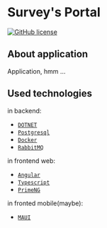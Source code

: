 # Survey's Portal

[![GitHub license](https://img.shields.io/badge/License-MIT-green.svg)](https://github.com/KarolMaliglowka/SurveysPortal/blob/master/License)

## About application
Application, hmm ...

## Used technologies

in backend:
- [`DOTNET`](https://dotnet.microsoft.com/en-us/)
- [`Postgresql`](https://www.postgresql.org.pl/)
- [`Docker`](https://www.docker.com/)
- [`RabbitMQ`](https://www.rabbitmq.com/)

in frontend web:
- [`Angular`](https://angular.io/)
- [`Typescript`](https://www.typescriptlang.org/)
- [`PrimeNG`](https://primeng.org/)

in fronted mobile(maybe):
- [`MAUI`](https://dotnet.microsoft.com/en-us/apps/maui)


